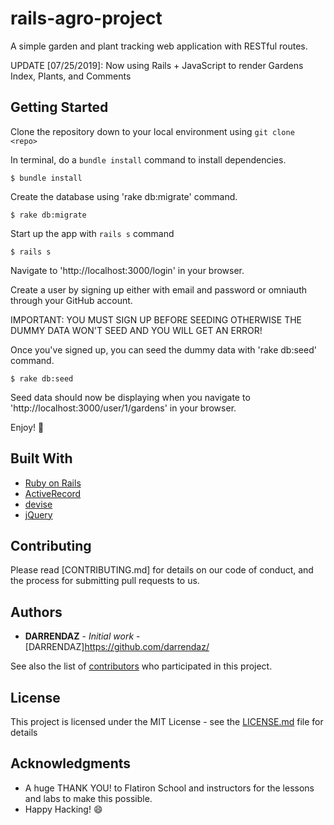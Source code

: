 # rails-agro-project

A simple garden and plant tracking web application with RESTful routes.

UPDATE [07/25/2019]: Now using Rails + JavaScript to render Gardens Index, Plants, and Comments

## Getting Started

Clone the repository down to your local environment using `git clone <repo>`

In terminal, do a `bundle install` command to install dependencies.

```
$ bundle install
```

Create the database using 'rake db:migrate' command.

```
$ rake db:migrate
```

Start up the app with `rails s` command

```
$ rails s
```

Navigate to 'http://localhost:3000/login' in your browser.

Create a user by signing up either with email and password or omniauth through your GitHub account.

IMPORTANT: YOU MUST SIGN UP BEFORE SEEDING OTHERWISE THE DUMMY DATA WON'T SEED AND YOU WILL GET AN ERROR!

Once you've signed up, you can seed the dummy data with 'rake db:seed' command.

```
$ rake db:seed
```

Seed data should now be displaying when you navigate to 'http://localhost:3000/user/1/gardens' in your browser.

Enjoy! 🙂

## Built With

- [Ruby on Rails](https://guides.rubyonrails.org/)
- [ActiveRecord](https://guides.rubyonrails.org/active_record_basics.html)
- [devise](https://github.com/plataformatec/devise)
- [jQuery](https://api.jquery.com/)

## Contributing

Please read [CONTRIBUTING.md] for details on our code of conduct, and the process for submitting pull requests to us.

## Authors

- **DARRENDAZ** - _Initial work_ - [DARRENDAZ]https://github.com/darrendaz/

See also the list of [contributors](https://github.com/your/project/contributors) who participated in this project.

## License

This project is licensed under the MIT License - see the [LICENSE.md](LICENSE.md) file for details

## Acknowledgments

- A huge THANK YOU! to Flatiron School and instructors for the lessons and labs to make this possible.
- Happy Hacking! 😄
